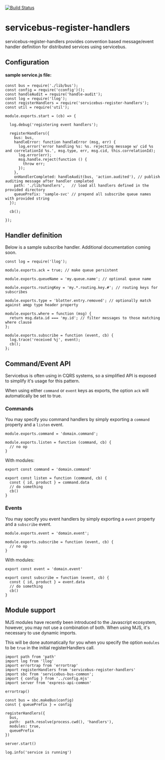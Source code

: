 [![Build Status](https://travis-ci.org/mateodelnorte/servicebus-register-handlers.svg?branch=master)](https://travis-ci.org/mateodelnorte/servicebus-register-handlers)

# servicebus-register-handlers

servicebus-register-handlers provides convention based message/event handler definition for distributed services using servicebus. 

## Configuration

#### sample service.js file:

```
const bus = require('./lib/bus');
const config = require('cconfig')();
const handleAudit = require('handle-audit');
const log = require('llog');
const registerHandlers = require('servicebus-register-handlers');
const util = require('util');

module.exports.start = (cb) => {

  log.debug('registering event handlers');

  registerHandlers({
    bus: bus,
    handleError: function handleError (msg, err) {
      log.error('error handling %s: %s. rejecting message w/ cid %s and correlationId %s.', msg.type, err, msg.cid, this.correlationId);
      log.error(err);
      msg.handle.reject(function () {
        throw err;
      });
    },
    onHandlerCompleted: handleAudit(bus, 'action.audited'), // publish auditing message after handler completed
    path: './lib/handlers',   // load all handlers defined in the provided directory
    queuePrefix: 'sample-svc' // prepend all subscribe queue names with provided string
  });

  cb();

});
```

## Handler definition

Below is a sample subscribe handler. Additional documentation coming soon. 

```
const log = require('llog');

module.exports.ack = true; // make queue persistent

module.exports.queueName = 'my.queue.name'; // optional queue name

module.exports.routingKey = 'my.*.routing.key.#'; // routing keys for subscribes

module.exports.type = 'blotter.entry.removed'; // optionally match against amqp type header property

module.exports.where = function (msg) {
  return msg.data.id === 'my.id'; // filter messages to those matching where clause 
};

module.exports.subscribe = function (event, cb) {
  log.trace('received %j', event);
  cb(); 
};
```

## Command/Event API

Servicebus is often using in CQRS systems, so a simplified API is exposed to
simplify it's usage for this pattern.

When using either `command` or `event` keys as exports, the option `ack` will
automatically be set to true.

### Commands

You may specify you command handlers by simply exporting a `command` property
and a `listen` event.

```
module.exports.command = 'domain.command';

module.exports.listen = function (command, cb) {
  // no op
}
```

With modules:
```
export const command = 'domain.command'

export const listen = function (command, cb) {
  const { id, product } = command.data
  // do something
  cb()
}

```

### Events

You may specify you event handlers by simply exporting a `event` property
and a `subscribe` event.

```
module.exports.event = 'domain.event';

module.exports.subscribe = function (event, cb) {
  // no op
}
```

With modules:
```
export const event = 'domain.event'

export const subscribe = function (event, cb) {
  const { id, product } = event.data
  // do something
  cb()
}

```

## Module support

MJS modules have recently been introduced to the Javascript ecosystem, however, you
may not use a combination of both. When using MJS, it's necessary to use dynamic imports.

This will be done automatically for you when you specify the option `modules` to be `true` in the initial registerHandlers call.

```
import path from 'path'
import log from 'llog'
import errortrap from 'errortrap'
import registerHandlers from 'servicebus-register-handlers'
import sbc from 'servicebus-bus-common';
import { config } from '../config.mjs'
import server from 'express-api-common'

errortrap()

const bus = sbc.makeBus(config)
const { queuePrefix } = config

registerHandlers({
  bus,
  path:  path.resolve(process.cwd(), 'handlers'),
  modules: true,
  queuePrefix
})

server.start()

log.info('service is running')
```